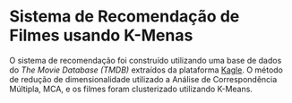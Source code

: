 # Sistema de Recomendação de Filmes usando K-Menas

O sistema de recomendação foi construído utilizando uma base de dados do *The Movie Database (TMDB)* extraídos da plataforma [Kagle](https://www.kaggle.com/datasets/tmdb/tmdb-movie-metadata/data).
O método de redução de dimensionalidade utilizado a Análise de Correspondência Múltipla, MCA, e os filmes foram clusterizado utilizando K-Means.

